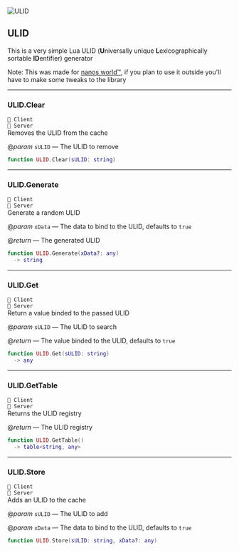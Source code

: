 ![ULID](https://github.com/Timmy-the-nobody/ULID/assets/51171246/8ed00273-7e1d-44f3-a25d-e3d2071503d0)

## ULID

This is a very simple Lua ULID (<b>U</b>niversally unique <b>L</b>exicographically sortable <b>ID</b>entifier) generator

Note:
This was made for [nanos world™](https://store.steampowered.com/app/1841660/), if you plan to use it outside you'll have to make some tweaks to the library

---

### ULID.Clear

`🔸 Client`<br>`🔹 Server`<br>
Removes the ULID from the cache

@*param* `sULID` — The ULID to remove<br>

```lua
function ULID.Clear(sULID: string)
```


---

### ULID.Generate

`🔸 Client`<br>`🔹 Server`<br>
Generate a random ULID

@*param* `xData` — The data to bind to the ULID, defaults to `true`

@*return* — The generated ULID

```lua
function ULID.Generate(xData?: any)
  -> string
```


---

### ULID.Get

`🔸 Client`<br>`🔹 Server`<br>
Return a value binded to the passed ULID

@*param* `sULID` — The ULID to search

@*return* — The value binded to the ULID, defaults to `true`

```lua
function ULID.Get(sULID: string)
  -> any
```


---

### ULID.GetTable

`🔸 Client`<br>`🔹 Server`<br>
Returns the ULID registry

@*return* — The ULID registry

```lua
function ULID.GetTable()
  -> table<string, any>
```


---

### ULID.Store

`🔸 Client`<br>`🔹 Server`<br>
Adds an ULID to the cache

@*param* `sULID` — The ULID to add

@*param* `xData` — The data to bind to the ULID, defaults to `true`

```lua
function ULID.Store(sULID: string, xData?: any)
```
